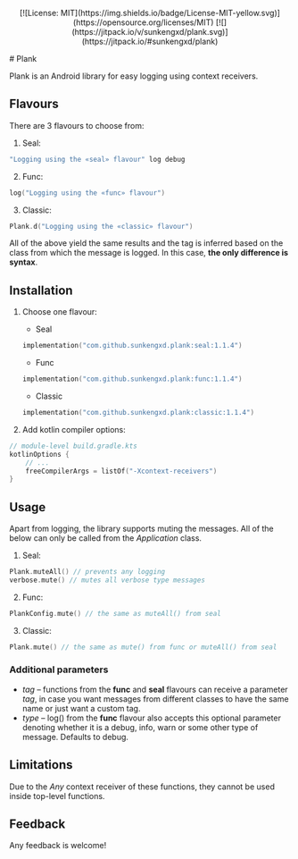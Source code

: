   <p align=center>
 [![License: MIT](https://img.shields.io/badge/License-MIT-yellow.svg)](https://opensource.org/licenses/MIT) [![](https://jitpack.io/v/sunkengxd/plank.svg)](https://jitpack.io/#sunkengxd/plank)
</p>
# Plank

Plank is an Android library for easy logging using context receivers.

## Flavours

There are 3 flavours to choose from:

1. Seal:
```kotlin
"Logging using the «seal» flavour" log debug
```

2. Func:
```kotlin
log("Logging using the «func» flavour")
```

3. Classic:
```kotlin
Plank.d("Logging using the «classic» flavour")
```

All of the above yield the same results and the tag is inferred based on the class from which the message is logged. In this case, **the only difference is syntax**.

## Installation
1. Choose one flavour:
    - Seal
    ```kotlin
    implementation("com.github.sunkengxd.plank:seal:1.1.4")
    ```
    - Func
    ```kotlin
    implementation("com.github.sunkengxd.plank:func:1.1.4")
    ```
    - Classic
    ```kotlin
    implementation("com.github.sunkengxd.plank:classic:1.1.4")
    ```

2. Add kotlin compiler options:
```kotlin
// module-level build.gradle.kts
kotlinOptions {
    // ...
    freeCompilerArgs = listOf("-Xcontext-receivers")
}
```

## Usage
Apart from logging, the library supports muting the messages. All of the below can only be called from the *Application* class.

1. Seal:
```kotlin
Plank.muteAll() // prevents any logging
verbose.mute() // mutes all verbose type messages
```

2. Func:
```kotlin
PlankConfig.mute() // the same as muteAll() from seal
```

3. Classic:
```kotlin
Plank.mute() // the same as mute() from func or muteAll() from seal
```

### Additional parameters
- *tag* – functions from the **func** and **seal** flavours can receive a parameter *tag*, in case you want messages from different classes to have the same name or just want a custom tag.
- *type* – log() from the **func** flavour also accepts this optional parameter denoting whether it is a debug, info, warn or some other type of message. Defaults to debug.

## Limitations
Due to the *Any* context receiver of these functions, they cannot be used inside top-level functions.

## Feedback

Any feedback is welcome!
